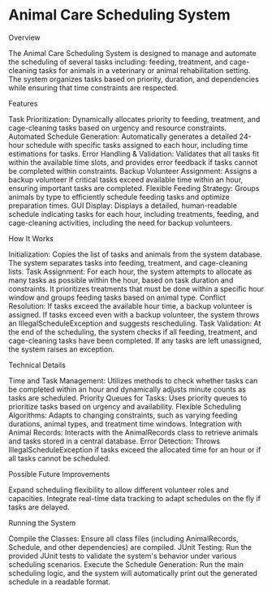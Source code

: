 # Animal Care Scheduling System



Overview

The Animal Care Scheduling System is designed to manage and automate the scheduling of several tasks including: feeding, treatment, and cage-cleaning tasks for animals in a veterinary or animal rehabilitation setting. The system organizes tasks based on priority, duration, and dependencies while ensuring that time constraints are respected.


Features

Task Prioritization: Dynamically allocates priority to feeding, treatment, and cage-cleaning tasks based on urgency and resource constraints.
Automated Schedule Generation: Automatically generates a detailed 24-hour schedule with specific tasks assigned to each hour, including time estimations for tasks.
Error Handling & Validation: Validates that all tasks fit within the available time slots, and provides error feedback if tasks cannot be completed within constraints.
Backup Volunteer Assignment: Assigns a backup volunteer if critical tasks exceed available time within an hour, ensuring important tasks are completed.
Flexible Feeding Strategy: Groups animals by type to efficiently schedule feeding tasks and optimize preparation times.
GUI Display: Displays a detailed, human-readable schedule indicating tasks for each hour, including treatments, feeding, and cage-cleaning activities, including the need for backup volunteers.


How It Works

Initialization: Copies the list of tasks and animals from the system database. The system separates tasks into feeding, treatment, and cage-cleaning lists.
Task Assignment: For each hour, the system attempts to allocate as many tasks as possible within the hour, based on task duration and constraints. It prioritizes treatments that must be done within a specific hour window and groups feeding tasks based on animal type.
Conflict Resolution: If tasks exceed the available hour time, a backup volunteer is assigned. If tasks exceed even with a backup volunteer, the system throws an IllegalScheduleException and suggests rescheduling.
Task Validation: At the end of the scheduling, the system checks if all feeding, treatment, and cage-cleaning tasks have been completed. If any tasks are left unassigned, the system raises an exception.


Technical Details

Time and Task Management: Utilizes methods to check whether tasks can be completed within an hour and dynamically adjusts minute counts as tasks are scheduled.
Priority Queues for Tasks: Uses priority queues to prioritize tasks based on urgency and availability.
Flexible Scheduling Algorithms: Adapts to changing constraints, such as varying feeding durations, animal types, and treatment time windows.
Integration with Animal Records: Interacts with the AnimalRecords class to retrieve animals and tasks stored in a central database.
Error Detection: Throws IllegalScheduleException if tasks exceed the allocated time for an hour or if all tasks cannot be scheduled.


Possible Future Improvements

Expand scheduling flexibility to allow different volunteer roles and capacities.
Integrate real-time data tracking to adapt schedules on the fly if tasks are delayed.


Running the System

Compile the Classes: Ensure all class files (including AnimalRecords, Schedule, and other dependencies) are compiled.
JUnit Testing: Run the provided JUnit tests to validate the system's behavior under various scheduling scenarios.
Execute the Schedule Generation: Run the main scheduling logic, and the system will automatically print out the generated schedule in a readable format.
